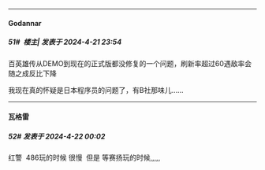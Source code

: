 ﻿
*****

####  Godannar  
##### 51#         楼主| 发表于 2024-4-21 23:54

百英雄传从DEMO到现在的正式版都没修复的一个问题，刷新率超过60遇敌率会随之成反比下降

我现在真的怀疑是日本程序员的问题了，有B社那味儿……


*****

####  瓦格雷  
##### 52#       发表于 2024-4-22 00:02

红警  486玩的时候 很慢  但是 等赛扬玩的时候,,,,,

